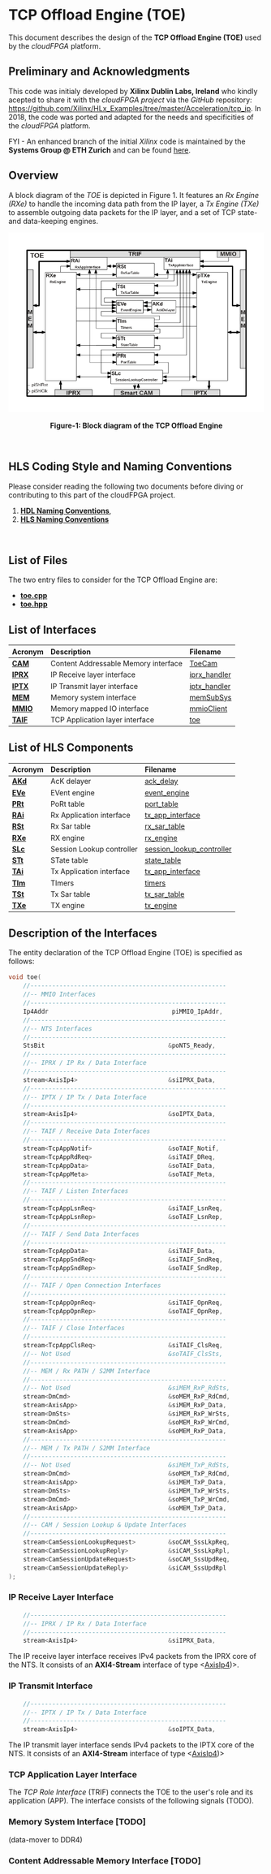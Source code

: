 # TCP Offload Engine (TOE)
This document describes the design of the **TCP Offload Engine (TOE)** used by the *cloudFPGA* platform.

## Preliminary and Acknowledgments
This code was initialy developed by **Xilinx Dublin Labs, Ireland** who kindly acepted to share it with the *cloudFPGA project* via the *GitHub* repository: https://github.com/Xilinx/HLx_Examples/tree/master/Acceleration/tcp_ip. In 2018, the code was ported and adapted for the needs and specificities of the *cloudFPGA* platform.

FYI - An enhanced branch of the initial *Xilinx* code is maintained by the **Systems Group @ ETH Zurich** and can be found [here](https://github.com/fpgasystems/fpga-network-stack).    

## Overview
A block diagram of the *TOE* is depicted in Figure 1. It features an *Rx Engine (RXe)* to handle the incoming data path from the IP layer, a *Tx Engine (TXe)* to assemble outgoing data packets for the IP layer, and a set of TCP state- and data-keeping engines.


![Block diagram of the TOE](./images/Fig-TOE-Structure.bmp#center)
<p align="center"><b>Figure-1: Block diagram of the TCP Offload Engine</b></p>
<br>

## HLS Coding Style and Naming Conventions
Please consider reading the following two documents before diving or contributing to this part of the cloudFPGA project.
  1) [**HDL Naming Conventions**](../hdl-naming-conventions.md), 
  2) [**HLS Naming Conventions**](./hls-naming-conventions.md)
<br>

## List of Files
The two entry files to consider for the TCP Offload Engine are:
  * [**toe.cpp**](../cFDK/SRA/LIB/SHELL/LIB/hls/NTS/toe/src/toe.cpp)
  * [**toe.hpp**](../cFDK/SRA/LIB/SHELL/LIB/hls/NTS/toe/src/toe.hpp)


## List of Interfaces

| Acronym                                           | Description                                 | Filename
|:--------------------------------------------------|:--------------------------------------------|:--------------
| **[CAM](#content-addressable-memory-interface)**  | Content Addressable Memory interface        | [ToeCam](../cFDK/SRA/LIB/SHELL/LIB/hdl/nts/ToeCam/ToeCam.v)
| **[IPRX](#ip-receive-layer-interface)**           | IP Receive layer interface                  | [iprx_handler](../cFDK/SRA/LIB/SHELL/LIB/hls/NTS/iprx_handler/src/iprx_handler.hpp)
| **[IPTX](#ip-transmit-layer-interface)**          | IP Transmit layer interface                 | [iptx_handler](../cFDK/SRA/LIB/SHELL/LIB/hls/NTS/iptx_handler/src/iptx_handler.hpp)
| **[MEM](#memory-system-interface)**               | Memory system interface                     | [memSubSys](../cFDK/SRA/LIB/SHELL/LIB/hdl/mem/memSubSys.v)
| **[MMIO](#memory-mapped-io-interface)**           | Memory mapped IO interface                  | [mmioClient](../cFDK/SRA/LIB/SHELL/LIB/hdl/mmio/mmioClient_A8_D8.v)
| **[TAIF](#tcp-application-layer-interface)**      | TCP Application layer interface             | [toe](../cFDK/SRA/LIB/SHELL/LIB/hls/NTS/toe/src/toe.hpp)

## List of HLS Components

| Acronym                   | Description                | Filename
|:--------------------------|:---------------------------|:--------------
| **[AKd](./AKd.md)**       | AcK delayer                | [ack_delay](       ../cFDK/SRA/LIB/SHELL/LIB/hls/NTS/toe/src/ack_delay/ack_delay.cpp)
| **[EVe](./EVe.md)**       | EVent engine               | [event_engine](    ../cFDK/SRA/LIB/SHELL/LIB/hls/NTS/toe/src/event_engine/event_engine.cpp)
| **[PRt](./PRt.md)**       | PoRt table                 | [port_table](      ../cFDK/SRA/LIB/SHELL/LIB/hls/NTS/toe/src/port_table/port_table.cpp)
| **[RAi](./RAi.md)**       | Rx Application interface   | [tx_app_interface](../cFDK/SRA/LIB/SHELL/LIB/hls/NTS/toe/src/rx_app_interface/rx_app_interface.cpp)
| **[RSt](./RSt.md)**       | Rx Sar table               | [rx_sar_table](    ../cFDK/SRA/LIB/SHELL/LIB/hls/NTS/toe/src/rx_sar_table/rx_sar_table.cpp)
| **[RXe](./RXe.md)**       | RX engine                  | [rx_engine](       ../cFDK/SRA/LIB/SHELL/LIB/hls/NTS/toe/src/rx_engine/src/rx_engine.cpp)
| **[SLc](./SLc.md)**       | Session Lookup controller  | [session_lookup_controller](../cFDK/SRA/LIB/SHELL/LIB/hls/NTS/toe/src/session_lookup_controller/session_lookup_controller.cpp)
| **[STt](./STt.md)**       | STate table                | [state_table](     ../cFDK/SRA/LIB/SHELL/LIB/hls/NTS/toe/src/state_table/state_table.cpp)
| **[TAi](./TAi.md)**       | Tx Application interface   | [tx_app_interface](../cFDK/SRA/LIB/SHELL/LIB/hls/NTS/toe/src/tx_app_interface/tx_app_interface.cpp)
| **[TIm](./TIm.md)**       | TImers                     | [timers](          ../cFDK/SRA/LIB/SHELL/LIB/hls/NTS/toe/src/timers/timers.cpp)
| **[TSt](./TSt.md)**       | Tx Sar table               | [tx_sar_table](    ../cFDK/SRA/LIB/SHELL/LIB/hls/NTS/toe/src/tx_sar_table/tx_sar_table.cpp)
| **[TXe](./TXe.md)**       | TX engine                  | [tx_engine](       ../cFDK/SRA/LIB/SHELL/LIB/hls/NTS/toe/src/tx_engine/src/tx_engine.cpp)

## Description of the Interfaces
The entity declaration of the TCP Offload Engine (TOE) is specified as follows:
```C
void toe(
    //------------------------------------------------------
    //-- MMIO Interfaces
    //------------------------------------------------------
    Ip4Addr                                  piMMIO_IpAddr,
    //------------------------------------------------------
    //-- NTS Interfaces
    //------------------------------------------------------
    StsBit                                  &poNTS_Ready,
    //------------------------------------------------------
    //-- IPRX / IP Rx / Data Interface
    //------------------------------------------------------
    stream<AxisIp4>                         &siIPRX_Data,
    //------------------------------------------------------
    //-- IPTX / IP Tx / Data Interface
    //------------------------------------------------------
    stream<AxisIp4>                         &soIPTX_Data,
    //------------------------------------------------------
    //-- TAIF / Receive Data Interfaces
    //------------------------------------------------------
    stream<TcpAppNotif>                     &soTAIF_Notif,
    stream<TcpAppRdReq>                     &siTAIF_DReq,
    stream<TcpAppData>                      &soTAIF_Data,
    stream<TcpAppMeta>                      &soTAIF_Meta,
    //------------------------------------------------------
    //-- TAIF / Listen Interfaces
    //------------------------------------------------------
    stream<TcpAppLsnReq>                    &siTAIF_LsnReq,
    stream<TcpAppLsnRep>                    &soTAIF_LsnRep,
    //------------------------------------------------------
    //-- TAIF / Send Data Interfaces
    //------------------------------------------------------
    stream<TcpAppData>                      &siTAIF_Data,
    stream<TcpAppSndReq>                    &siTAIF_SndReq,
    stream<TcpAppSndRep>                    &soTAIF_SndRep,
    //------------------------------------------------------
    //-- TAIF / Open Connection Interfaces
    //------------------------------------------------------
    stream<TcpAppOpnReq>                    &siTAIF_OpnReq,
    stream<TcpAppOpnRep>                    &soTAIF_OpnRep,
    //------------------------------------------------------
    //-- TAIF / Close Interfaces
    //------------------------------------------------------
    stream<TcpAppClsReq>                    &siTAIF_ClsReq,
    //-- Not Used                           &soTAIF_ClsSts,
    //------------------------------------------------------
    //-- MEM / Rx PATH / S2MM Interface
    //------------------------------------------------------
    //-- Not Used                           &siMEM_RxP_RdSts,
    stream<DmCmd>                           &soMEM_RxP_RdCmd,
    stream<AxisApp>                         &siMEM_RxP_Data,
    stream<DmSts>                           &siMEM_RxP_WrSts,
    stream<DmCmd>                           &soMEM_RxP_WrCmd,
    stream<AxisApp>                         &soMEM_RxP_Data,
    //------------------------------------------------------
    //-- MEM / Tx PATH / S2MM Interface
    //------------------------------------------------------
    //-- Not Used                           &siMEM_TxP_RdSts,
    stream<DmCmd>                           &soMEM_TxP_RdCmd,
    stream<AxisApp>                         &siMEM_TxP_Data,
    stream<DmSts>                           &siMEM_TxP_WrSts,
    stream<DmCmd>                           &soMEM_TxP_WrCmd,
    stream<AxisApp>                         &soMEM_TxP_Data,
    //------------------------------------------------------
    //-- CAM / Session Lookup & Update Interfaces
    //------------------------------------------------------
    stream<CamSessionLookupRequest>         &soCAM_SssLkpReq,
    stream<CamSessionLookupReply>           &siCAM_SssLkpRpl,
    stream<CamSessionUpdateRequest>         &soCAM_SssUpdReq,
    stream<CamSessionUpdateReply>           &siCAM_SssUpdRpl
);
``` 


### IP Receive Layer Interface
```C
    //------------------------------------------------------
    //-- IPRX / IP Rx / Data Interface
    //------------------------------------------------------
    stream<AxisIp4>                         &siIPRX_Data,
```
The IP receive layer interface receives IPv4 packets from the IPRX core of the NTS. 
It consists of an **AXI4-Stream** interface of type \<[AxisIp4](../cFDK/SRA/LIB/SHELL/LIB/hls/NTS/AxisIp4.hpp))\>.

### IP Transmit Interface
```C
    //------------------------------------------------------
    //-- IPTX / IP Tx / Data Interface
    //------------------------------------------------------
    stream<AxisIp4>                         &soIPTX_Data,
```
The IP transmit layer interface sends IPv4 packets to the IPTX core of the NTS. 
It consists of an **AXI4-Stream** interface of type \<[AxisIp4](../cFDK/SRA/LIB/SHELL/LIB/hls/NTS/AxisIp4.hpp))\>

### TCP Application Layer Interface
The _TCP Role Interface_ (TRIF) connects the TOE to the user's role and its application (APP).
The interface consists of the following signals (TODO).  



### Memory System Interface  [TODO]
(data-mover to DDR4) 

### Content Addressable Memory Interface  [TODO]


